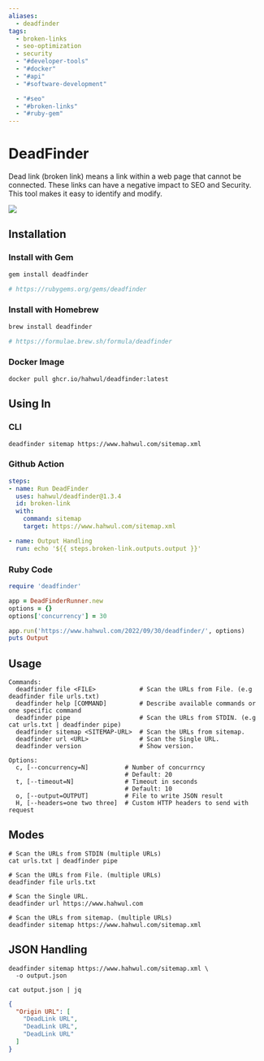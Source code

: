 ```yaml
---
aliases:
  - deadfinder
tags:
  - broken-links
  - seo-optimization
  - security
  - "#developer-tools"
  - "#docker"
  - "#api"
  - "#software-development"

  - "#seo"
  - "#broken-links"
  - "#ruby-gem"
---
```

# DeadFinder

Dead link (broken link) means a link within a web page that cannot be connected. These links can have a negative impact to SEO and Security. This tool makes it easy to identify and modify.

![](https://user-images.githubusercontent.com/13212227/192243070-0c960680-ae08-4f30-8cf9-0844eca7c5ea.png)

## Installation
### Install with Gem
```bash
gem install deadfinder

# https://rubygems.org/gems/deadfinder
```

### Install with Homebrew
```bash
brew install deadfinder

# https://formulae.brew.sh/formula/deadfinder
```

### Docker Image
```shell
docker pull ghcr.io/hahwul/deadfinder:latest
```

## Using In
### CLI
```shell
deadfinder sitemap https://www.hahwul.com/sitemap.xml
```

### Github Action
```yml
steps:
- name: Run DeadFinder
  uses: hahwul/deadfinder@1.3.4
  id: broken-link
  with:
    command: sitemap
    target: https://www.hahwul.com/sitemap.xml

- name: Output Handling
  run: echo '${{ steps.broken-link.outputs.output }}'
```

### Ruby Code
```ruby
require 'deadfinder'

app = DeadFinderRunner.new
options = {}
options['concurrency'] = 30

app.run('https://www.hahwul.com/2022/09/30/deadfinder/', options)
puts Output
```

## Usage
```
Commands:
  deadfinder file <FILE>            # Scan the URLs from File. (e.g deadfinder file urls.txt)
  deadfinder help [COMMAND]         # Describe available commands or one specific command
  deadfinder pipe                   # Scan the URLs from STDIN. (e.g cat urls.txt | deadfinder pipe)
  deadfinder sitemap <SITEMAP-URL>  # Scan the URLs from sitemap.
  deadfinder url <URL>              # Scan the Single URL.
  deadfinder version                # Show version.

Options:
  c, [--concurrency=N]          # Number of concurrncy
                                # Default: 20
  t, [--timeout=N]              # Timeout in seconds
                                # Default: 10
  o, [--output=OUTPUT]          # File to write JSON result
  H, [--headers=one two three]  # Custom HTTP headers to send with request
```

## Modes
```shell
# Scan the URLs from STDIN (multiple URLs)
cat urls.txt | deadfinder pipe

# Scan the URLs from File. (multiple URLs)
deadfinder file urls.txt

# Scan the Single URL.
deadfinder url https://www.hahwul.com

# Scan the URLs from sitemap. (multiple URLs)
deadfinder sitemap https://www.hahwul.com/sitemap.xml
```

## JSON Handling
```shell
deadfinder sitemap https://www.hahwul.com/sitemap.xml \
  -o output.json
  
cat output.json | jq
```

```json
{
  "Origin URL": [
    "DeadLink URL",
    "DeadLink URL",
    "DeadLink URL"
  ]
}
```
